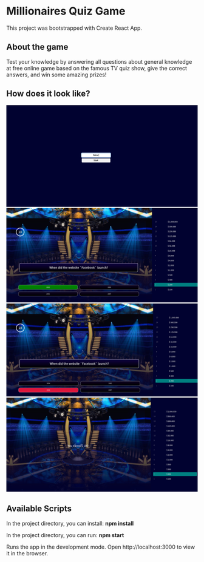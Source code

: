 # Millionaires Quiz Game
This project was bootstrapped with Create React App.


## About the game
Test your knowledge by answering all questions about general knowledge at free online game based on the famous TV quiz show, give the correct answers, and win some amazing prizes!


## How does it look like?
![](/public/images/entrance.jpg)
![](/public/images/game-success.jpg)
![](/public/images/game.jpg)
![](/public/images/result.jpg)


## Available Scripts

In the project directory, you can install:
**npm install**

In the project directory, you can run:
**npm start**

Runs the app in the development mode.
Open http://localhost:3000 to view it in the browser.